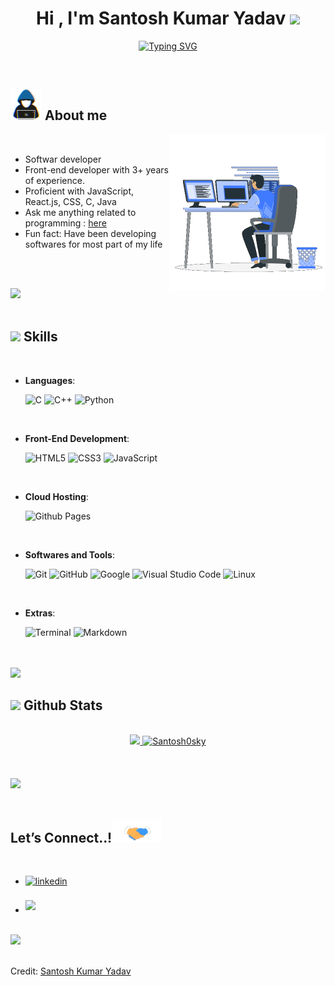   <h1 align="center"><b>Hi , I'm Santosh Kumar Yadav </b><img src="https://media.giphy.com/media/hvRJCLFzcasrR4ia7z/giphy.gif" width="35"></h1>
<!--  -->
<p align="center">
  <a href="https://git.io/typing-svg"><img src="https://readme-typing-svg.demolab.com?font=Fira+Code&pause=1000&color=0EA4F7&center=true&width=500&lines=Wlecome+to+Santosh0sky+github;Software+developer;+Eager+to+learn+and+develop+new+skills" alt="Typing SVG" /></a>
</p>
<br>
<h2 id="-about-me"><picture><img src="mdImage/about_me.gif" width="50px"></picture> <strong>About me</strong></h2>
<p><picture> <img align="right" src="mdImage/Right_Side.gif" width="250px"></picture></p>
<br>
<ul>
<li>Softwar developer</li>
<li>Front-end developer with 3+ years of experience.</li>
<li>Proficient with JavaScript, React.js, CSS, C, Java</li>
<li>Ask me anything related to programming : <a href="https://github.com/Santosh0sky/Santosh0sky/issues/new?assignees=&amp;labels=question&amp;template=custom.md&amp;title=Question%3A+%5BYour-Title%5D">here</a></li>
<li>Fun fact: Have been developing softwares for most part of my life</li>
</ul>
<p><br><br></p>
<p><img src="https://user-images.githubusercontent.com/73097560/115834477-dbab4500-a447-11eb-908a-139a6edaec5c.gif"><br><br></p>
<h2 id="-skills"><img src="https://media2.giphy.com/media/QssGEmpkyEOhBCb7e1/giphy.gif?cid=ecf05e47a0n3gi1bfqntqmob8g9aid1oyj2wr3ds3mg700bl&amp;rid=giphy.gif" width="25"><b> Skills</b></h2>
<br>
<p align="center">
</p><ul>
<li>
<p><strong>Languages</strong>:</p>
<p><img src="https://img.shields.io/badge/C%20-%232370ED.svg?style=for-the-badge&amp;logo=c&amp;logoColor=white" alt="C">
<img src="https://img.shields.io/badge/C++%20-%2300599C.svg?style=for-the-badge&amp;logo=c%2B%2B&amp;logoColor=white" alt="C++">
<img src="https://img.shields.io/badge/Python%20-%2314354C.svg?style=for-the-badge&amp;logo=python&amp;logoColor=white" alt="Python"></p>
</li>
</ul>
<br>   
<ul>
<li>
<p><strong>Front-End Development</strong>:</p>
<p><img src="https://img.shields.io/badge/HTML5%20-%23E34F26.svg?style=for-the-badge&amp;logo=html5&amp;logoColor=white" alt="HTML5">
<img src="https://img.shields.io/badge/CSS%20-%231572B6.svg?style=for-the-badge&amp;logo=css3&amp;logoColor=white" alt="CSS3">
<img src="https://img.shields.io/badge/JavaScript%20-%23F7DF1E.svg?style=for-the-badge&amp;logo=javascript&amp;logoColor=black" alt="JavaScript"></p>
</li>
</ul>
<br>
<ul>
<li>
<p><strong>Cloud Hosting</strong>:</p>
<p><img src="https://img.shields.io/badge/GitHub%20Pages-%23327FC7.svg?style=for-the-badge&amp;logo=github&amp;logoColor=white" alt="Github Pages"></p>
</li>
</ul>
<br>
<ul>
<li>
<p><strong>Softwares and Tools</strong>:</p>
<p><img src="https://img.shields.io/badge/git-%23F05033.svg?style=for-the-badge&amp;logo=git&amp;logoColor=white" alt="Git">
<img src="https://img.shields.io/badge/github-%23121011.svg?style=for-the-badge&amp;logo=github&amp;logoColor=white" alt="GitHub">
<img src="https://img.shields.io/badge/google-%234285F4.svg?style=for-the-badge&amp;logo=google&amp;logoColor=white" alt="Google">
<img src="https://img.shields.io/badge/Visual%20Studio%20Code-0078d7.svg?style=for-the-badge&amp;logo=visual-studio-code&amp;logoColor=white" alt="Visual Studio Code">
<img src="https://img.shields.io/badge/Linux-FCC624?style=for-the-badge&amp;logo=linux&amp;logoColor=black" alt="Linux"></p>
</li>
</ul>
<br>
<ul>
<li>
<p><strong>Extras</strong>:</p>
<p><img src="https://img.shields.io/badge/Terminal-%23054020?style=for-the-badge&amp;logo=gnu-bash&amp;logoColor=white" alt="Terminal">
<img src="https://img.shields.io/badge/markdown-%23000000.svg?style=for-the-badge&amp;logo=markdown&amp;logoColor=white" alt="Markdown"></p>
</li>
</ul>
<p></p>
<br>
<br>
<img src="https://user-images.githubusercontent.com/73097560/115834477-dbab4500-a447-11eb-908a-139a6edaec5c.gif">
<br>
<h2 id="-github-stats"><img src="https://media.giphy.com/media/iY8CRBdQXODJSCERIr/giphy.gif" width="35"><b> Github Stats </b></h2>
<br>
<div align="center">
<a href="https://github.com/Santosh0sky/">
  <img src="https://github-readme-stats.vercel.app/api?username=Santosh0sky&amp;include_all_commits=true&amp;count_private=true&amp;show_icons=true&amp;line_height=20&amp;title_color=7A7ADB&amp;icon_color=2234AE&amp;text_color=D3D3D3&amp;bg_color=0,000000,130F40" width="450">
  <img src="https://github-readme-stats.vercel.app/api/top-langs?username=Santosh0sky&amp;show_icons=true&amp;locale=en&amp;layout=compact&amp;line_height=20&amp;title_color=7A7ADB&amp;icon_color=2234AE&amp;text_color=D3D3D3&amp;bg_color=0,000000,130F40" width="375" alt="Santosh0sky">
</a>
</div>
<br>
<br>
<br>
<img src="https://user-images.githubusercontent.com/73097560/115834477-dbab4500-a447-11eb-908a-139a6edaec5c.gif">
<br>
<br>
<h2 id="-lets-connect"><b> Let’s Connect..!</b><img src="https://github.com/0xAbdulKhalid/0xAbdulKhalid/raw/main/assets/mdImages/handshake.gif" width="80"></h2>
<br>
<div align="left">
<ul>
<li>
<a href="https://www.linkedin.com/in/santosh-yadav-248763191/" target="_blank">
<img src="https://img.shields.io/badge/linkedin:  santosh kumar yadav-%2300acee.svg?color=405DE6&amp;style=for-the-badge&amp;logo=linkedin&amp;logoColor=white" alt="linkedin" style="margin-bottom: 5px;">
</a>
</li>
<br>
<li>
<a href="mailto:santosh.kr.yd.sky@gmail.com" target="_blank">
<img src="https://img.shields.io/badge/gmail:  santosh kumar yadav-%23EA4335.svg?style=for-the-badge&amp;logo=gmail&amp;logoColor=white" t="mail" style="margin-bottom: 5px;">
</a>
</li>
</ul>
</div>
<br>
<img src="https://user-images.githubusercontent.com/73097560/115834477-dbab4500-a447-11eb-908a-139a6edaec5c.gif">
<br>
<br>
<p>Credit: <a href="https://github.com/Santosh0sky">Santosh Kumar Yadav</a></p>
